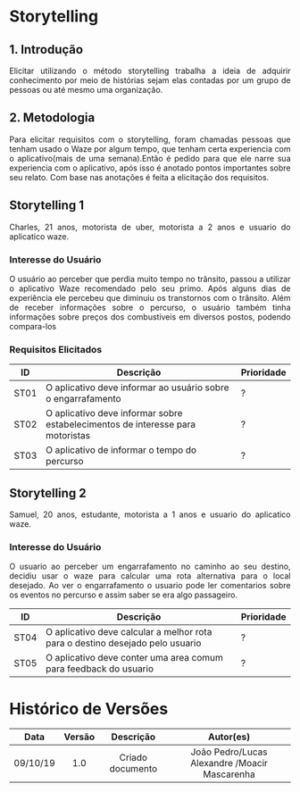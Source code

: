 # Storytelling
## 1. Introdução
<p align="justify">
Elicitar utilizando o método storytelling trabalha a ideia de adquirir conhecimento por meio de histórias sejam elas contadas por um grupo de pessoas ou até mesmo uma organização.

</p>

## 2. Metodologia 
<p align="justify">
Para elicitar requisitos com o storytelling, foram chamadas pessoas que tenham usado o Waze por algum tempo, que tenham certa experiencia com o aplicativo(mais de uma semana).Então é pedido para que ele narre sua experiencia com o aplicativo, após isso é anotado pontos importantes sobre seu relato. Com base nas anotações é feita a elicitação dos requisitos.
</p>

## Storytelling 1 
<p align="justify">
Charles, 21 anos, motorista de uber, motorista a 2 anos e usuario do aplicatico waze.
</p>

### Interesse do Usuário

<p align="justify">
O usuário ao perceber que perdia muito tempo no trânsito, passou a utilizar o aplicativo Waze recomendado pelo seu primo. Após alguns dias de experiência ele percebeu que diminuiu os transtornos com o trânsito. Além de receber informações sobre o percurso, o usuário também tinha informações sobre preços dos combustiveis em diversos postos, podendo compara-los
</p>

### Requisitos Elicitados

ID  | Descrição | Prioridade
--------- | ------|-----
ST01 | O aplicativo deve informar ao usuário sobre o engarrafamento | ? 
ST02 | O aplicativo deve informar sobre estabelecimentos de interesse para motoristas | ?
ST03 | O aplicativo de informar o tempo do percurso | ?

##  Storytelling 2
<p align="justify">
Samuel, 20 anos, estudante, motorista a 1 anos e usuario do aplicatico waze.
</p>

### Interesse do Usuário

<p align="justify">
O usuario ao perceber um engarrafamento no caminho ao seu destino, decidiu usar o waze para calcular uma rota alternativa para o local desejado. Ao ver o engarrafamento o usuario pode ler comentarios sobre os eventos no percurso e assim saber se era algo passageiro.
</p>

ID  | Descrição | Prioridade
--------- | ------|-----
ST04 | O aplicativo deve calcular a melhor rota para o destino desejado pelo usuario | ? 
ST05 | O aplicativo deve conter uma area comum para feedback do usuario | ?


# Histórico de Versões

| Data | Versão | Descrição | Autor(es) |
|:--:|:--:|:--:|:--:|
|09/10/19|1.0| Criado documento |João Pedro/Lucas Alexandre /Moacir Mascarenha|
